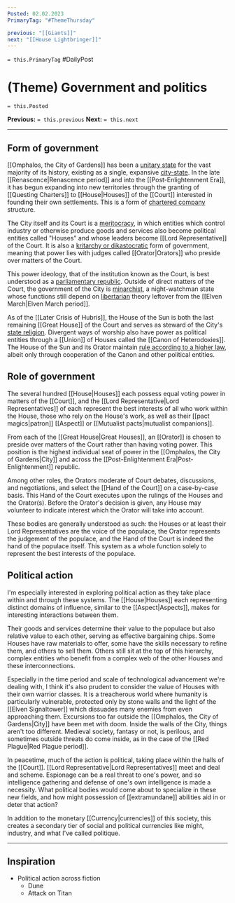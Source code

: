 ```yaml
---
Posted: 02.02.2023
PrimaryTag: "#ThemeThursday"

previous: "[[Giants]]"
next: "[[House Lightbringer]]"
---
```

`= this.PrimaryTag` #DailyPost 
# (Theme) Government and politics
`= this.Posted`

**Previous:** `= this.previous`
**Next:** `= this.next`

---

## Form of government

[[Omphalos, the City of Gardens]] has been a [unitary state](https://en.wikipedia.org/wiki/Unitary_state) for the vast majority of its history, existing as a single, expansive [city-state](https://en.wikipedia.org/wiki/City-state). In the late [[Renascence|Renascence period]] and into the [[Post-Enlightenment Era]], it has begun expanding into new territories through the granting of [[Questing Charters]] to [[House|Houses]] of the [[Court]] interested in founding their own settlements. This is a form of [chartered company](https://en.wikipedia.org/wiki/Chartered_company) structure.

The City itself and its Court is a [meritocracy](https://en.wikipedia.org/wiki/Meritocracy), in which entities which control industry or otherwise produce goods and services also become political entities called "Houses" and whose leaders become [[Lord Representative]] of the Court. It is also a [kritarchy or dikastocratic](https://en.wikipedia.org/wiki/Kritarchy) form of government, meaning that power lies with judges called [[Orator|Orators]] who preside over matters of the Court.

This power ideology, that of the institution known as the Court, is best understood as a [parliamentary republic](https://en.wikipedia.org/wiki/Parliamentary_republic). Outside of direct matters of the Court, the government of the City is [minarchist](https://en.wikipedia.org/wiki/Minarchism), a night-watchman state whose functions still depend on [libertarian](https://en.wikipedia.org/wiki/Libertarianism) theory leftover from the [[Elven March|Elven March period]].

As of the [[Later Crisis of Hubris]], the House of the Sun is both the last remaining [[Great House]] of the Court and serves as steward of the City's [state religion](https://en.wikipedia.org/wiki/State_religion). Divergent ways of worship also have power as political entities through a [[Union]] of Houses called the [[Canon of Heterodoxies]]. The House of the Sun and its Orator maintain [rule according to a higher law](https://en.wikipedia.org/wiki/Rule_according_to_higher_law), albeit only through cooperation of the Canon and other political entities.

## Role of government

The several hundred [[House|Houses]] each possess equal voting power in matters of the [[Court]], and the [[Lord Representative|Lord Representatives]] of each represent the best interests of all who work within the House, those who rely on the House's work, as well as their [[pact magics|patron]] [[Aspect]] or [[Mutualist pacts|mutualist companions]].

From each of the [[Great House|Great Houses]], an [[Orator]] is chosen to preside over matters of the Court rather than having voting power. This position is the highest individual seat of power in the [[Omphalos, the City of Gardens|City]] and across the [[Post-Enlightenment Era|Post-Enlightenment]] republic.

Among other roles, the Orators moderate of Court debates, discussions, and negotiations, and select the [[Hand of the Court]] on a case-by-case basis. This Hand of the Court executes upon the rulings of the Houses and the Orator(s). Before the Orator's decision is given, any House may volunteer to indicate interest which the Orator will take into account.

These bodies are generally understood as such: the Houses or at least their Lord Representatives are the voice of the populace, the Orator represents the judgement of the populace, and the Hand of the Court is indeed the hand of the populace itself. This system as a whole function solely to represent the best interests of the populace.

## Political action

I'm especially interested in exploring political action as they take place within and through these systems. The [[House|Houses]] each representing distinct domains of influence, similar to the [[Aspect|Aspects]], makes for interesting interactions between them.

Their goods and services determine their value to the populace but also relative value to each other, serving as effective bargaining chips. Some Houses have raw materials to offer, some have the skills necessary to refine them, and others to sell them. Others still sit at the top of this hierarchy, complex entities who benefit from a complex web of the other Houses and these interconnections.

Especially in the time period and scale of technological advancement we're dealing with, I think it's also prudent to consider the value of Houses with their own warrior classes. It is a treacherous world where humanity is particularly vulnerable, protected only by stone walls and the light of the [[Elven Signaltower]] which dissuades many enemies from even approaching them. Excursions too far outside the [[Omphalos, the City of Gardens|City]] have been met with doom. Inside the walls of the City, things aren't too different. Medieval society, fantasy or not, is perilous, and sometimes outside threats do come inside, as in the case of the [[Red Plague|Red Plague period]].

In peacetime, much of the action is political, taking place within the halls of the [[Court]]. [[Lord Representative|Lord Representatives]] meet and deal and scheme. Espionage can be a real threat to one's power, and so intelligence gathering and defense of one's own intelligence is made a necessity. What political bodies would come about to specialize in these new fields, and how might possession of [[extramundane]] abilities aid in or deter that action?

In addition to the monetary [[Currency|currencies]] of this society, this creates a secondary tier of social and political currencies like might, industry, and what I've called politique.

---

## Inspiration
- Political action across fiction
	- Dune
	- Attack on Titan
